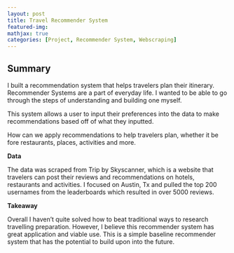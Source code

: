 ```yaml
---
layout: post
title: Travel Recommender System
featured-img: 
mathjax: true
categories: [Project, Recommender System, Webscraping]
---
```


## Summary

I built a recommendation system that helps travelers plan their itinerary. Recommender Systems are a part of everyday life. I wanted to be able to go through the steps of understanding and building one myself.

This system allows a user to input their preferences into the data to make recommendations based off of what they inputted.

How can we apply recommendations to help travelers plan, whether it be fore restaurants, places, activities and more.

__Data__

The data was scraped from Trip by Skyscanner, which is a website that travelers can post their reviews and recommendations on hotels, restaurants and activities.
I focused on Austin, Tx and pulled the top 200 usernames from the leaderboards which resulted in over 5000 reviews.

__Takeaway__

Overall I haven’t quite solved how to beat traditional ways to research travelling preparation.
However, I believe this recommender system has great application and viable use. 
This is a simple baseline recommender system that has the potential to build upon into the future. 

